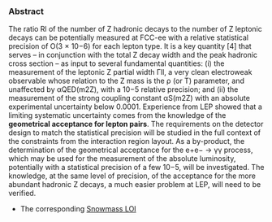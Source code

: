 ### Abstract

The ratio Rl of the number of Z hadronic decays to the number of Z leptonic decays can be potentially measured at FCC-ee with a relative statistical precision of O(3 × 10−6) for each lepton type. It is a key quantity [4] that serves – in conjunction with the total Z decay width and the peak hadronic cross section – as input to several fundamental quantities: (i) the measurement of the leptonic Z partial width Γll, a very clean electroweak observable whose relation to the Z mass is the ρ (or T) parameter, and unaffected by αQED(m2Z), with a 10−5 relative precision; and (ii) the measurement of the strong coupling constant αS(m2Z) with an absolute experimental uncertainty below 0.0001. Experience from LEP showed that a limiting systematic uncertainty comes from the knowledge of the **geometrical acceptance for lepton pairs**. The requirements on the detector design to match the statistical precision will be studied in the full context of the constraints from the interaction region layout. As a by-product, the determination of the geometrical acceptance for the e+e− → γγ process, which may be used for the measurement of the absolute luminosity, potentially with a statistical precision of a few 10−5, will be investigated. The knowledge, at the same level of precision, of the acceptance for the more abundant hadronic Z decays, a much easier problem at LEP, will need to be verified.

- The corresponding [Snowmass LOI](https://indico.cern.ch/event/951830/contributions/3998984/attachments/2095073/3521269/Lineshape_SNOWMASS21-EF4_EF5_Juan_Alcaraz-167.pdf)
